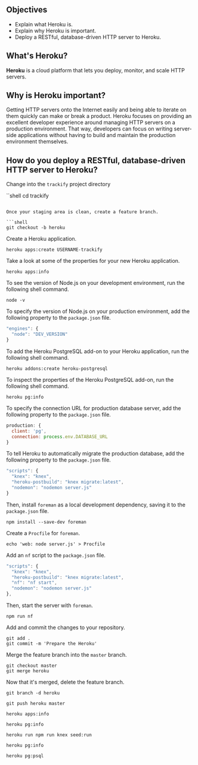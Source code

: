 ## Objectives

- Explain what Heroku is.
- Explain why Heroku is important.
- Deploy a RESTful, database-driven HTTP server to Heroku.

## What's Heroku?

**Heroku** is a cloud platform that lets you deploy, monitor, and scale HTTP servers.

## Why is Heroku important?

Getting HTTP servers onto the Internet easily and being able to iterate on them quickly can make or break a product. Heroku focuses on providing an excellent developer experience around managing HTTP servers on a production environment. That way, developers can focus on writing server-side applications without having to build and maintain the production environment themselves.

## How do you deploy a RESTful, database-driven HTTP server to Heroku?

Change into the `trackify` project directory

``shell
cd trackify
```

Once your staging area is clean, create a feature branch.

```shell
git checkout -b heroku
```

Create a Heroku application.

```shell
heroku apps:create USERNAME-trackify
```

Take a look at some of the properties for your new Heroku application.

```shell
heroku apps:info
```

To see the version of Node.js on your development environment, run the following shell command.

```shell
node -v
```

To specify the version of Node.js on your production environment, add the following property to the `package.json` file.

```javascript
"engines": {
  "node": "DEV_VERSION"
}
```

To add the Heroku PostgreSQL add-on to your Heroku application, run the following shell command.

```shell
heroku addons:create heroku-postgresql
```

To inspect the properties of the Heroku PostgreSQL add-on, run the following shell command.

```shell
heroku pg:info
```

To specify the connection URL for production database server, add the following property to the `package.json` file.

```javascript
production: {
  client: 'pg',
  connection: process.env.DATABASE_URL
}
```

To tell Heroku to automatically migrate the production database, add the following property to the `package.json` file.

```javascript
"scripts": {
  "knex": "knex",
  "heroku-postbuild": "knex migrate:latest",
  "nodemon": "nodemon server.js"
}
```

Then, install `foreman` as a local development dependency, saving it to the `package.json` file.

```shell
npm install --save-dev foreman
```

Create a `Procfile` for `foreman`.

```shell
echo 'web: node server.js' > Procfile
```

Add an `nf` script to the `package.json` file.

```javascript
"scripts": {
  "knex": "knex",
  "heroku-postbuild": "knex migrate:latest",
  "nf": "nf start",
  "nodemon": "nodemon server.js"
},
```

Then, start the server with `foreman`.

```shell
npm run nf
```

Add and commit the changes to your repository.

```shell
git add .
git commit -m 'Prepare the Heroku'
```

Merge the feature branch into the `master` branch.

```shell
git checkout master
git merge heroku
```

Now that it's merged, delete the feature branch.

```shell
git branch -d heroku
```

```shell
git push heroku master
```

```shell
heroku apps:info
```

```shell
heroku pg:info
```

```shell
heroku run npm run knex seed:run
```

```shell
heroku pg:info
```

```shell
heroku pg:psql
```
